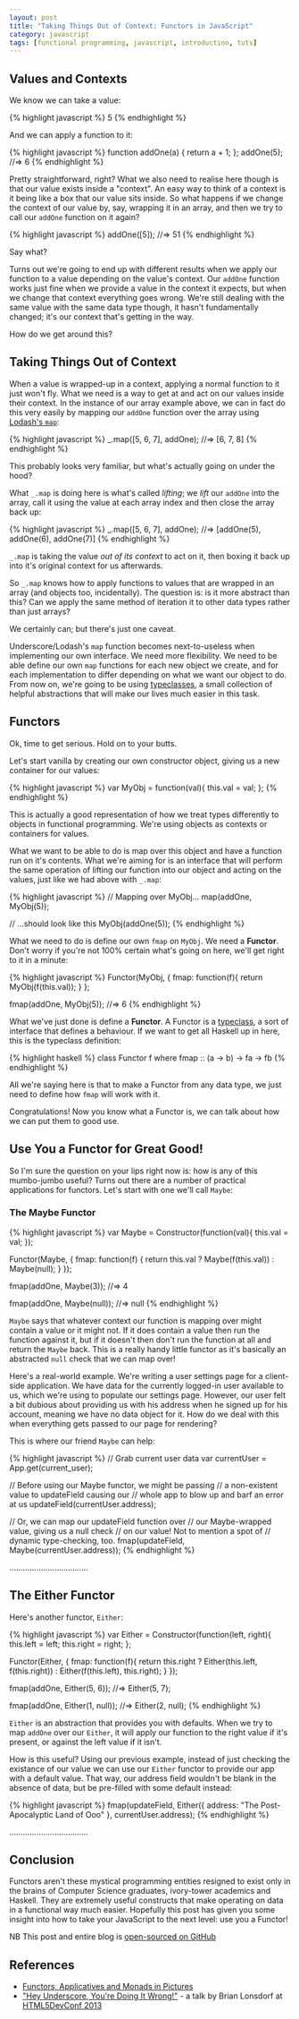 ```yaml
---
layout: post
title: "Taking Things Out of Context: Functors in JavaScript"
category: javascript
tags: [functional programming, javascript, introduction, tuts]
---
```


## Values and Contexts

We know we can take a value:

{% highlight javascript %}
5
{% endhighlight %}

And we can apply a function to it:
    
{% highlight javascript %}
function addOne(a) { return a + 1; };
addOne(5);
//=> 6
{% endhighlight %}

Pretty straightforward, right? What we also need to realise here though is that our value exists inside a "context". An 
easy way to think of a context is it being like a box that our value sits inside. So what happens if we 
change the context of our value by, say, wrapping it in an array, and then we try to call our 
`addOne` function on it again?

{% highlight javascript %}
addOne([5]);
//=> 51
{% endhighlight %}

Say what?

Turns out we're going to end up with different results when we apply our function to a value depending 
on the value's context. Our `addOne` function works just fine when we provide a value in the context it expects, 
but when we change that context everything goes wrong. We're still dealing with the same value with the same data 
type though, it hasn't fundamentally changed; it's our context that's getting in the way.

How do we get around this?

## Taking Things Out of Context

When a value is wrapped-up in a context, applying a normal function to it just won't fly. What we need 
is a way to get at and act on our values inside their context. In the instance of our array example above, 
we can in fact do this very easily by mapping our `addOne` function over the array using [Lodash's `map`](http://lodash.com/docs#map):

{% highlight javascript %}
_.map([5, 6, 7], addOne);
//=> [6, 7, 8]
{% endhighlight %}

This probably looks very familiar, but what's actually going on under the hood? 

What `_.map` is doing here is what's called *lifting*; we *lift* our `addOne` into the array, call it using the value at each array index 
and then close the array back up:

{% highlight javascript %}
_.map([5, 6, 7], addOne);
//=> [addOne(5), addOne(6), addOne(7)]
{% endhighlight %}

`_.map` is taking the value *out of its context* to act on it, then boxing it back up into it's original context for us afterwards.

So `_.map` knows how to apply functions to values that are wrapped in an array (and objects too, incidentally). The question is: is
it more abstract than this? Can we apply the same method of iteration it to other data types rather than just arrays? 

We certainly can; but there's just one caveat.

Underscore/Lodash's `map` function becomes next-to-useless when implementing our own interface. 
We need more flexibility. We need to be able define our own `map` functions for each new object we create, 
and for each implementation to differ depending on what we want our object to do.
From now on, we're going to be using [typeclasses](https://github.com/loop-recur/typeclasses), 
a small collection of helpful abstractions that will make our lives much easier in this task.

## Functors

Ok, time to get serious. Hold on to your butts.

Let's start vanilla by creating our own constructor object, giving us a new container for our values:

{% highlight javascript %}
var MyObj = function(val){
  this.val = val;
};
{% endhighlight %}

This is actually a good representation of how we treat types differently to objects
in functional programming. We're using objects as contexts or containers for values.

What we want to be able to do is map over this object and have a function run on it's contents. What 
we're aiming for is an interface that will perform the same operation of lifting our function into 
our object and acting on the values, just like we had above with `_.map`:

{% highlight javascript %}
// Mapping over MyObj...
map(addOne, MyObj(5));

// ...should look like this
MyObj(addOne(5));
{% endhighlight %}

What we need to do is define our own `fmap` on `MyObj`. We need a **Functor**. Don't worry if you're not 100% certain what's 
going on here, we'll get right to it in a minute:

{% highlight javascript %}
Functor(MyObj, {
  fmap: function(f){
    return MyObj(f(this.val));
  }
};

fmap(addOne, MyObj(5));
//=> 6
{% endhighlight %}

What we've just done is define a **Functor**. A Functor is a [typeclass](http://learnyouahaskell.com/types-and-typeclasses#typeclasses-101), a sort 
of interface that defines a behaviour. If we want to get all Haskell up in here, this is the typeclass definition:

{% highlight haskell %}
class Functor f where
  fmap :: (a -> b) -> fa -> fb
{% endhighlight %}

All we're saying here is that to make a Functor from any data type, we just need to define how `fmap` will work with it. 

Congratulations! Now you know what a Functor is, we can talk about how we can put them to good use.

## Use You a Functor for Great Good!

So I'm sure the question on your lips right now is: how is any of this mumbo-jumbo useful? Turns out there 
are a number of practical applications for functors. Let's start with one we'll call `Maybe`:

### The Maybe Functor

{% highlight javascript %}
var Maybe = Constructor(function(val){
  this.val = val;
});

Functor(Maybe, {
  fmap: function(f) {
    return this.val ? Maybe(f(this.val)) : Maybe(null);
  }
});

fmap(addOne, Maybe(3));
//=> 4

fmap(addOne, Maybe(null));
//=> null
{% endhighlight %}

`Maybe` says that whatever context our function is mapping over might contain a value or it might not. 
If it does contain a value then run the function against it, but if it doesn't then don't run the function at all and return the `Maybe` back. 
This is a really handy little functor as it's basically an abstracted `null` check that we can map over!

Here's a real-world example. We're writing a user settings page for a client-side application. 
We have data for the currently logged-in user available to us, which we're using
to populate our settings page. However, our user felt a bit dubious about providing us with his 
address when he signed up for his account, meaning we have no data object for it. How do we deal with 
this when everything gets passed to our page for rendering?

This is where our friend `Maybe` can help:

{% highlight javascript %}
// Grab current user data
var currentUser = App.get(current_user);

// Before using our Maybe functor, we might be passing 
// a non-existent value to updateField causing our 
// whole app to blow up and barf an error at us
updateField(currentUser.address);

// Or, we can map our updateField function over
// our Maybe-wrapped value, giving us a null check 
// on our value! Not to mention a spot of 
// dynamic type-checking, too.
fmap(updateField, Maybe(currentUser.address));
{% endhighlight %}

...................................

## The Either Functor

Here's another functor, `Either`:

{% highlight javascript %}
var Either = Constructor(function(left, right){
  this.left = left;
  this.right = right;
};

Functor(Either, {
  fmap: function(f){
    return this.right ? 
           Either(this.left, f(this.right)) :
           Either(f(this.left), this.right);
  }
});

fmap(addOne, Either(5, 6));
//=> Either(5, 7);

fmap(addOne, Either(1, null));
//=> Either(2, null);
{% endhighlight %}

`Either` is an abstraction that provides you with defaults. When we try to map `addOne` over our `Either`, it will apply our function 
to the right value if it's present, or against the left value if it isn't.

How is this useful? Using our previous example, instead of just checking the existance of our value we can use our `Either` functor to 
provide our app with a default value. That way, our address field wouldn't be blank in the absence of data, but be
pre-filled with some default instead:

{% highlight javascript %}
fmap(updateField, 
     Either({ address: "The Post-Apocalyptic Land of Ooo" }, currentUser.address);
{% endhighlight %}

...................................

## Conclusion
Functors aren't these mystical programming entities resigned to exist only in the brains of Computer Science 
graduates, ivory-tower academics and Haskell. They are extremely useful constructs that make operating on data 
in a functional way much easier. Hopefully this post has given you some insight into how to take your 
JavaScript to the next level: use you a Functor!

NB This post and entire blog is [open-sourced on GitHub](https://github.com/mattfield/mattfield.github.io/)

## References
* [Functors, Applicatives and Monads in Pictures](http://adit.io/posts/2013-04-17-functors,_applicatives,_and_monads_in_pictures.html)
* ["Hey Underscore, You're Doing It Wrong!"](https://www.youtube.com/watch?v=m3svKOdZijA) - a talk by Brian Lonsdorf at [HTML5DevConf 2013](http://html5devconf.com/)
